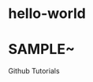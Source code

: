 # hello-world

<div class=row>
  <div class=col-md-12>
      <h1>SAMPLE~</h1>
  </div>
</div>

Github Tutorials
